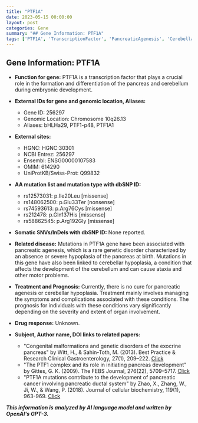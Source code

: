 ```yaml
---
title: "PTF1A"
date: 2023-05-15 00:00:00
layout: post
categories: Gene
summary: "## Gene Information: PTF1A"
tags: ['PTF1A', 'TranscriptionFactor', 'PancreaticAgenesis', 'CerebellarHypoplasia', 'GeneticDisorders', 'EmbryonicDevelopment', 'Mutation', 'Prognosis']
---
```


## Gene Information: PTF1A

- **Function for gene:** PTF1A is a transcription factor that plays a crucial role in the formation and differentiation of the pancreas and cerebellum during embryonic development.

- **External IDs for gene and genomic location, Aliases:** 
    - Gene ID: 256297
    - Genomic Location: Chromosome 10q26.13
    - Aliases: bHLHa29, PTF1-p48, PTF1A1

- **External sites:** 
    - HGNC: HGNC:30301
    - NCBI Entrez: 256297
    - Ensembl: ENSG00000107583
    - OMIM: 614290
    - UniProtKB/Swiss-Prot: Q99832

- **AA mutation list and mutation type with dbSNP ID:** 
    - rs12573031: p.Ile20Leu [missense]
    - rs148062500: p.Glu33Ter [nonsense]
    - rs74593613: p.Arg76Cys [missense]
    - rs212478: p.Gln137His [missense]
    - rs58862545: p.Arg192Gly [missense]

- **Somatic SNVs/InDels with dbSNP ID:** None reported.

- **Related disease:** Mutations in PTF1A gene have been associated with pancreatic agenesis, which is a rare genetic disorder characterized by an absence or severe hypoplasia of the pancreas at birth. Mutations in this gene have also been linked to cerebellar hypoplasia, a condition that affects the development of the cerebellum and can cause ataxia and other motor problems.

- **Treatment and Prognosis:** Currently, there is no cure for pancreatic agenesis or cerebellar hypoplasia. Treatment mainly involves managing the symptoms and complications associated with these conditions. The prognosis for individuals with these conditions vary significantly depending on the severity and extent of organ involvement.

- **Drug response:** Unknown.

- **Subject, Author name, DOI links to related papers:**
    - "Congenital malformations and genetic disorders of the exocrine pancreas" by Witt, H., & Sahin-Toth, M. (2013). Best Practice & Research Clinical Gastroenterology, 27(1), 209–222. [Click](https://doi.org/10.1016/j.bpg.2013.03.001)
    - "The PTF1 complex and its role in initiating pancreas development" by Gittes, G. K. (2009). The FEBS Journal, 276(22), 5709–5717. [Click](https://doi.org/10.1111/j.1742-4658.2009.07341.x)
    - "PTF1A mutations contribute to the development of pancreatic cancer involving pancreatic ductal system" by Zhao, X., Zhang, W., Ji, W., & Wang, P. (2018). Journal of cellular biochemistry, 119(1), 963-969. [Click](https://doi.org/10.1002/jcb.26266)

**_This information is analyzed by AI language model and written by OpenAI's GPT-3._**